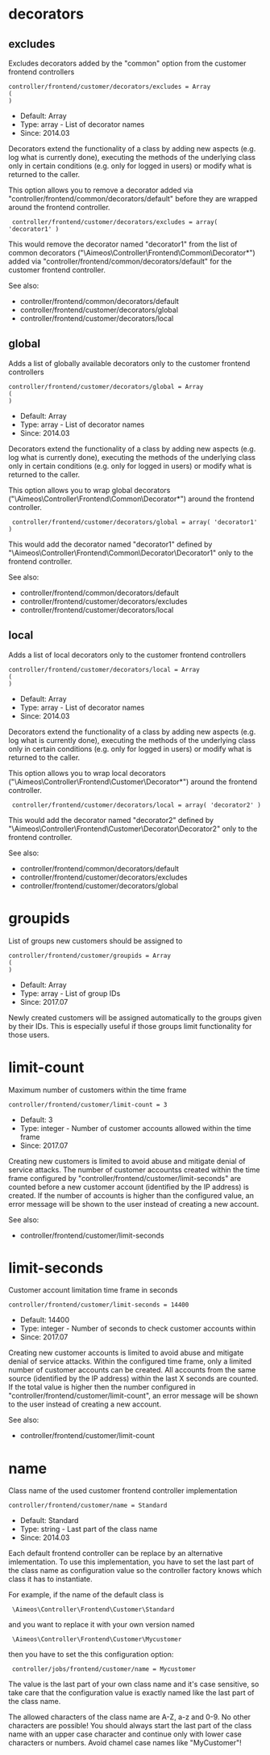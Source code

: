 
# decorators
## excludes

Excludes decorators added by the "common" option from the customer frontend controllers

```
controller/frontend/customer/decorators/excludes = Array
(
)
```

* Default: Array
* Type: array - List of decorator names
* Since: 2014.03

Decorators extend the functionality of a class by adding new aspects
(e.g. log what is currently done), executing the methods of the underlying
class only in certain conditions (e.g. only for logged in users) or
modify what is returned to the caller.

This option allows you to remove a decorator added via
"controller/frontend/common/decorators/default" before they are wrapped
around the frontend controller.

```
 controller/frontend/customer/decorators/excludes = array( 'decorator1' )
```

This would remove the decorator named "decorator1" from the list of
common decorators ("\Aimeos\Controller\Frontend\Common\Decorator\*") added via
"controller/frontend/common/decorators/default" for the customer frontend controller.

See also:

* controller/frontend/common/decorators/default
* controller/frontend/customer/decorators/global
* controller/frontend/customer/decorators/local

## global

Adds a list of globally available decorators only to the customer frontend controllers

```
controller/frontend/customer/decorators/global = Array
(
)
```

* Default: Array
* Type: array - List of decorator names
* Since: 2014.03

Decorators extend the functionality of a class by adding new aspects
(e.g. log what is currently done), executing the methods of the underlying
class only in certain conditions (e.g. only for logged in users) or
modify what is returned to the caller.

This option allows you to wrap global decorators
("\Aimeos\Controller\Frontend\Common\Decorator\*") around the frontend controller.

```
 controller/frontend/customer/decorators/global = array( 'decorator1' )
```

This would add the decorator named "decorator1" defined by
"\Aimeos\Controller\Frontend\Common\Decorator\Decorator1" only to the frontend controller.

See also:

* controller/frontend/common/decorators/default
* controller/frontend/customer/decorators/excludes
* controller/frontend/customer/decorators/local

## local

Adds a list of local decorators only to the customer frontend controllers

```
controller/frontend/customer/decorators/local = Array
(
)
```

* Default: Array
* Type: array - List of decorator names
* Since: 2014.03

Decorators extend the functionality of a class by adding new aspects
(e.g. log what is currently done), executing the methods of the underlying
class only in certain conditions (e.g. only for logged in users) or
modify what is returned to the caller.

This option allows you to wrap local decorators
("\Aimeos\Controller\Frontend\Customer\Decorator\*") around the frontend controller.

```
 controller/frontend/customer/decorators/local = array( 'decorator2' )
```

This would add the decorator named "decorator2" defined by
"\Aimeos\Controller\Frontend\Customer\Decorator\Decorator2" only to the frontend
controller.

See also:

* controller/frontend/common/decorators/default
* controller/frontend/customer/decorators/excludes
* controller/frontend/customer/decorators/global

# groupids

List of groups new customers should be assigned to

```
controller/frontend/customer/groupids = Array
(
)
```

* Default: Array
* Type: array - List of group IDs
* Since: 2017.07

Newly created customers will be assigned automatically to the groups
given by their IDs. This is especially useful if those groups limit
functionality for those users.


# limit-count

Maximum number of customers within the time frame

```
controller/frontend/customer/limit-count = 3
```

* Default: 3
* Type: integer - Number of customer accounts allowed within the time frame
* Since: 2017.07

Creating new customers is limited to avoid abuse and mitigate denial of
service attacks. The number of customer accountss created within the
time frame configured by "controller/frontend/customer/limit-seconds"
are counted before a new customer account (identified by the IP address)
is created. If the number of accounts is higher than the configured value,
an error message will be shown to the user instead of creating a new account.

See also:

* controller/frontend/customer/limit-seconds

# limit-seconds

Customer account limitation time frame in seconds

```
controller/frontend/customer/limit-seconds = 14400
```

* Default: 14400
* Type: integer - Number of seconds to check customer accounts within
* Since: 2017.07

Creating new customer accounts is limited to avoid abuse and mitigate
denial of service attacks. Within the configured time frame, only a
limited number of customer accounts can be created. All accounts from
the same source (identified by the IP address) within the last X
seconds are counted. If the total value is higher then the number
configured in "controller/frontend/customer/limit-count", an error
message will be shown to the user instead of creating a new account.

See also:

* controller/frontend/customer/limit-count

# name

Class name of the used customer frontend controller implementation

```
controller/frontend/customer/name = Standard
```

* Default: Standard
* Type: string - Last part of the class name
* Since: 2014.03

Each default frontend controller can be replace by an alternative imlementation.
To use this implementation, you have to set the last part of the class
name as configuration value so the controller factory knows which class it
has to instantiate.

For example, if the name of the default class is

```
 \Aimeos\Controller\Frontend\Customer\Standard
```

and you want to replace it with your own version named

```
 \Aimeos\Controller\Frontend\Customer\Mycustomer
```

then you have to set the this configuration option:

```
 controller/jobs/frontend/customer/name = Mycustomer
```

The value is the last part of your own class name and it's case sensitive,
so take care that the configuration value is exactly named like the last
part of the class name.

The allowed characters of the class name are A-Z, a-z and 0-9. No other
characters are possible! You should always start the last part of the class
name with an upper case character and continue only with lower case characters
or numbers. Avoid chamel case names like "MyCustomer"!
